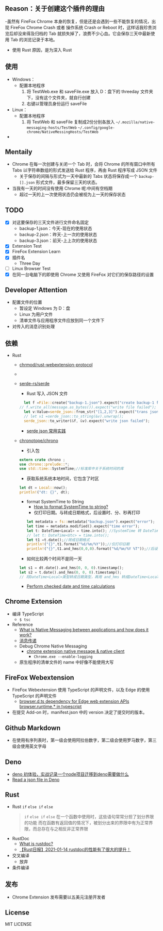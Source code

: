 <!--
 * @Author: your name
 * @Date: 2020-12-29 13:56:09
 * @LastEditTime: 2021-01-18 21:45:25
 * @LastEditors: Please set LastEditors
 * @Description: In User Settings Edit
 * @FilePath: \chrome_extension\README.md
-->
## Reason：关于创建这个插件的理由
  -虽然有 FireFox Chrome 本身的恢复，但是还是会遇到一些不能恢复的情况，出现 FireFox Chrome Crash 或者 操作系统 Crash or Reboot 时，这样话我珍贵浏览后却没来得及归档的 Tab 就损失掉了，浪费不少心血。它会保存三天中最新使用 Tab 的浏览记录于本地。
  - 使用 Rust 原因，是为深入 Rust

## 使用
  - Windows：
    - 配置本地程序
      1. 将 TestWeb.exe 和 saveFile.exe 放入 D：盘下的 threeday 文件夹下，没有这个文件夹，就自行创建
      2. 右键以管理员身份运行 saveFile
  - Linux：
    - 配置本地程序
      1. 将 TestWeb 和 saveFile 复制成2份分别各放入 `~/.mozilla/native-messaging-hosts/TestWeb` `~/.config/google-chrome/NativeMessingHosts/TestWeb`
  - 
## Mentaily
  - Chrome 在每一次创建与关闭一个 Tab 时，会将 Chrome 的所有窗口中所有 Tabs 以字符串数组的形式发送给 Rust 程序，再由 Rust 程序写成 JSON 文件
    - 关于保存的间隔与形式为一天中最新的 Tabs 状态将保存成一个 `backup-[].json` 形式文件，最多保留三天的状态。
  - 当我有一天的时间没有使用 Chrome 呢:中间有空档期
    - 超过一天的上一次使用状态仍会被视为上一天的保存状态
## TODO
  - [x] 对这要保存的三天文件进行文件命名固定
    - backup-1.json：今天-现在的使用状态
    - backup-2.json：昨天-上一次的使用状态
    - backup-3.json：前天-上上次的使用状态
  - [x] Extension Test
  - [x] FireFox Extension Learn
  - [x] 插件名
    - Three Day
  - [ ] Linux Browser Test
  - [x] 在同一台电脑下的即使用 Chrome 又使用 FireFox 对它们的保存路径的设置

## Developer Attention
  - 配置文件的位置
    - 暂设定 Windows 为 D：盘
    - Linux 为用户文件
    - 清单文件与应用程序文件应放到同一个文件下
  - 对传入的消息识别处理

## 依赖
  - Rust
    - [chrmod/rust-webextension-protocol](https://github.com/chrmod/rust-webextension-protocol)
    - []()
    - [serde-rs/serde](https://github.com/serde-rs/serde) 
      - Rust 写入 JSON 文件
      ```rust
        let f =File::create("backup-1.json").expect("create backup-1 failed");
      // f.write_all(message.as_bytes()).expect("write file failed");
        let v:Value=serde_json::from_str("[1,2,3]").expect("trans json error");
        // let v1 =serde_json::to_string(&v).unwrap();
        serde_json::to_writer(&f, &v).expect("write json failed");
      ```
      - [serde json 常用实践](https://blog.csdn.net/q435201823/article/details/108038755)
    - [chronotope/chrono](https://github.com/chronotope/chrono)
      - 引入包
      ```rust
      extern crate chrono ;
      use chrono::prelude::*;
      use std::time::SystemTime;//标准库中关于系统时间的库
      ```
      - 获取系统系统本地时间，它包含了时区
      ```rust
      let dt = Local::now();
      println!("dt: {}", dt);
      ```
      - format SystemTime to String
        - [How to format SystemTime to string?](https://stackoverflow.com/questions/45386585/how-to-format-systemtime-to-string)
        - 仅打印日期。与转成日期格式，后设置时、分、秒再打印
        ```rust
        let metadata = fs::metadata("backup.json").expect("error");
        let time = metadata.modified().expect("time error");
        let t: DateTime<Local> = time.into(); //SystemTime 转 DateTime<Local>
        // let t: DateTime<Utc> = time.into();
        let t1 =t.date();//转成日期格式
        println!("{}",t1.format("%d/%m/%Y"));//仅打印日期
        println!("{}",t1.and_hms(0,0,0).format("%d/%m/%Y %T"));//后设置时、分、秒再打印
        ```
      - 如何比较两个时间不是同一天
      ```rust
      let s1 = dt.date().and_hms(0, 0, 0).timestamp();
      let s2 = t.date().and_hms(0, 0, 0).timestamp();
      // 将DateTime<Local>类型转成日期类型，再用 and_hms 转成DateTime<Local> 再用timestamp转成秒进行来比较
      ```

      - [Perform checked date and time calculations](https://rust-lang-nursery.github.io/rust-cookbook/datetime/duration.html#perform-checked-date-and-time-calculations)


## Chrome Extension
  - 编译 TypeScript
    - `$ tsc`
  - Reference
    - [What is Native Messaging between applications and how does it work?](https://stackoverflow.com/questions/25169384/what-is-native-messaging-between-applications-and-how-does-it-work)
    - [消息传递](https://crxdoc-zh.appspot.com/extensions/messaging#external)
    - Debug Chrome Native Messaging
      - [chrome extension native message & native client](https://blog.csdn.net/weixin_36139431/article/details/98870250)
        - `Chrome.exe --enable-logging`
    - 原生程序的清单文件的 name 中好像不能使用大写

## FireFox Webextension
  - FireFox  Webextension 使用 TypeScript 的声明文件，以及 Edge 的使用 TypeScript 的声明文件
    - [browser.d.ts dependency for Edge web extension APIs browser.runtime.* in typescript](https://stackoverflow.com/questions/43650517/browser-d-ts-dependency-for-edge-web-extension-apis-browser-runtime-in-typescr)
  - 在提交 Add-on 时，manifest.json 中的 version 决定了提交时的版本。

## Github Markdown
  - 在使用有序列表时，第一级会使用阿拉伯数字，第二级会使用罗马数字，第三级会使用英文字母

## Deno
  - [deno 初体验，实战记录一个node项目迁移到deno需要做什么](https://cloud.tencent.com/developer/article/1640293)
  - [Read a json file in Deno](https://www.seanmcp.com/articles/read-a-json-file-in-deno/)
## Rust
  - Rust `if` `else if` `else`
    > `if` `else if` `else` 在一个函数中使用时，这些语句常常分担了划分界限的功能
    > 而在函数有返回值的情况下，被划分出来的界限中有为正常界限，而总存在与之相反非正常界限
  - RustDoc
    - [What is rustdoc?](https://doc.rust-lang.org/rustdoc/what-is-rustdoc.html)
    - [【Rust日报】2021-01-14 rustdoc的性能有了很大的提升！](https://rustcc.cn/article?id=f27b49b2-7803-4011-9f4d-c924c152a0ab)
  - 交叉编译
    - 放弃
  - 条件编译

## 发布
  - Chrome Extension 发布需要以五美元注册开发者

## License
  MIT LICENSE
